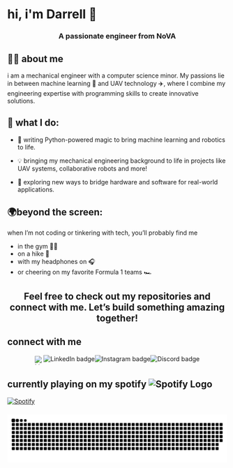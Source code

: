 # hi, i'm Darrell 👋

<h3 align="center">A passionate engineer from NoVA</h3>

## ✍🏾 about me
i am a mechanical engineer with a computer science minor. 
My passions lie in between machine learning 🤖 and UAV technology ✈️, where I combine my engineering expertise with programming skills to create innovative solutions.

## 🔧 what I do:

- 🐍 writing Python-powered magic to bring machine learning and robotics to life.

- 💡 bringing my mechanical engineering background to life in projects like UAV systems, collaborative robots and more!

- 🚀 exploring new ways to bridge hardware and software for real-world applications.

## 🌍beyond the screen:
when I’m not coding or tinkering with tech, you’ll probably find me
- in the gym 💪🏾
- on a hike 🌳
- with my headphones on 🎧
- or cheering on my favorite Formula 1 teams 🏎️

<h2 align="center">Feel free to check out my repositories and connect with me. Let’s build something amazing together!

## connect with me

<div align="center" style="display: flex; justify-content: center; align-items: center;">
  <!-- LinkedIn -->
  <a href="https://www.linkedin.com/in/otood" target="_blank" style="text-decoration: none; display: flex; align-items: center;">
    <img src="https://upload.wikimedia.org/wikipedia/commons/c/ca/LinkedIn_logo_initials.png" alt="LinkedIn Logo" width="20" height="20"/>
    <img src="https://img.shields.io/static/v1?message=LinkedIn&logo=linkedin&label=&color=0077B5&logoColor=white&labelColor=&style=for-the-badge" height="25" alt="LinkedIn badge"/>
  </a>
  <!-- Instagram -->
  <a href="https://www.instagram.com/darrell.otoo/" target="_blank" style="text-decoration: none; display: flex; align-items: center;">
    <img src="https://img.shields.io/static/v1?message=Instagram&logo=instagram&label=&color=E4405F&logoColor=white&labelColor=&style=for-the-badge" height="25" alt="Instagram badge"/>
  </a>
  <!-- Discord -->
  <a href="https://discord.com/users/338862233893470219" target="_blank" style="text-decoration: none; display: flex; align-items: center;">
    <img src="https://dcbadge.limes.pink/api/shield/338862233893470219?theme=default-inverted" height="25" alt="Discord badge"/>
  </a>
</div>

## currently playing on my spotify <img src="https://upload.wikimedia.org/wikipedia/commons/8/84/Spotify_icon.svg" alt="Spotify Logo" width="20" height="20" />
[![Spotify](https://spotify-now-playing-ebon-two.vercel.app/api/spotify)](https://open.spotify.com/user/31tkizmlfusfrey7o3gd64tfx4n4)

###

<picture>
  <source media="(prefers-color-scheme: dark)" srcset="https://raw.githubusercontent.com/platane/platane/output/github-contribution-grid-snake-dark.svg">
  <source media="(prefers-color-scheme: light)" srcset="https://raw.githubusercontent.com/platane/platane/output/github-contribution-grid-snake.svg">
  <img alt="Snake animation" src="https://raw.githubusercontent.com/platane/platane/output/github-contribution-grid-snake.svg">
</picture>

###
